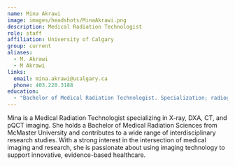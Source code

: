 ```yaml
---
name: Mina Akrawi
image: images/headshots/MinaAkrawi.png
description: Medical Radiation Technologist
role: staff
affiliation: University of Calgary
group: current
aliases:
  - M. Akrawi
  - M Akrawi
links:
  email: mina.akrawi@ucalgary.ca
  phone: 403.220.3188
education:
  - "Bachelor of Medical Radiation Technologist. Specialization; radiography (McMaster University)"
---
```


Mina is a Medical Radiation Technologist specializing in X-ray, DXA, CT, and pQCT imaging. 
She holds a Bachelor of Medical Radiation Sciences from McMaster University and contributes 
to a wide range of interdisciplinary research studies. With a strong interest in the 
intersection of medical imaging and research, she is passionate about using imaging 
technology to support innovative, evidence-based healthcare.
